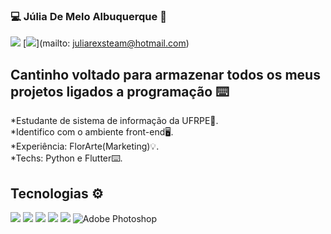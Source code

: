 ### 💻 Júlia De Melo Albuquerque 📱

[<img src="https://img.shields.io/badge/linkedin-%230077B5.svg?&style=for-the-badge&logo=linkedin&logoColor=white" />](https://www.linkedin.com/in/júlia-de-melo-albuquerque/) [<img src="https://img.shields.io/badge/juliarexsteam@hotmail.com-0078D4?style=for-the-badge&logo=microsoft-outlook&logoColor=white" />](mailto: juliarexsteam@hotmail.com)

## Cantinho voltado para armazenar todos os meus projetos ligados a programação ⌨️

*Estudante de sistema de informação da UFRPE📓.<br/>
*Identifico com o ambiente front-end🖥.<br/>
*Experiência: FlorArte(Marketing)💡.<br/>
*Techs: Python e Flutter⌨️.<br/>

## Tecnologias ⚙️

<img src="https://img.shields.io/badge/Python-3776AB?style=for-the-badge&logo=python&logoColor=white" /> <img src="https://img.shields.io/badge/Flutter-02569B?style=for-the-badge&logo=flutter&logoColor=white" /> <img src="https://img.shields.io/badge/HTML5-E34F26?style=for-the-badge&logo=html5&logoColor=white" /> <img src="https://img.shields.io/badge/CSS3-1572B6?style=for-the-badge&logo=css3&logoColor=white" /> <img src="https://img.shields.io/badge/firebase-ffca28?style=for-the-badge&logo=firebase&logoColor=white" /> <img alt="Adobe Photoshop" src="https://img.shields.io/badge/adobe%20photoshop%20-%2331A8FF.svg?&style=for-the-badge&logo=adobe%20photoshop&logoColor=white"/>

